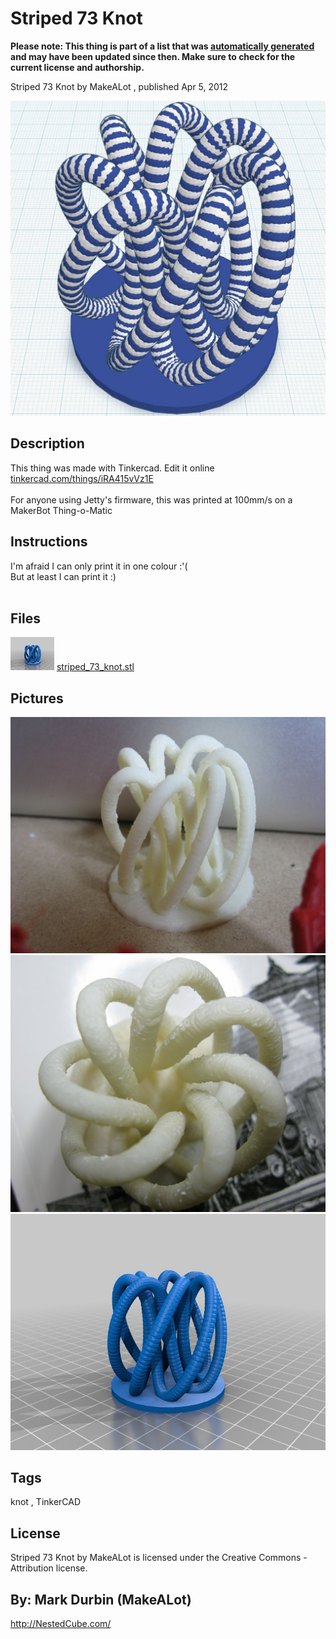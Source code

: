 Striped 73 Knot
===============
**Please note: This thing is part of a list that was [automatically generated](https://github.com/carlosgs/export-things) and may have been updated since then. Make sure to check for the current license and authorship.**  

Striped 73 Knot  by MakeALot , published Apr 5, 2012

![Image](img/sk_display_large_display_large.jpg)

Description
--------
This thing was made with Tinkercad. Edit it online <a href="https://tinkercad.com/things/iRA415vVz1E" target="_blank" rel="nofollow">tinkercad.com/things/iRA415vVz1E</a><br />
<br />
For anyone using Jetty's firmware, this was printed at 100mm/s on a MakerBot Thing-o-Matic

Instructions
--------
I'm afraid I can only print it in one colour :'(<br />
But at least I can print it :)<br />
<br />

Files
--------
[![Image](img/striped_73_knot_preview_tinycard.jpg)](striped_73_knot.stl)
 [ striped_73_knot.stl](striped_73_knot.stl)  



Pictures
--------
![Image](img/Image3_display_large_display_large.jpg)
![Image](img/Image2_display_large_display_large.jpg)
![Image](img/striped_73_knot_display_large.jpg)


Tags
--------
knot , TinkerCAD  

  

License
--------
Striped 73 Knot by MakeALot is licensed under the Creative Commons - Attribution license.  



By: Mark Durbin (MakeALot)
--------
<http://NestedCube.com/>